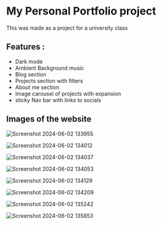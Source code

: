 # My Personal Portfolio project 
This was made as a project for a university class

## Features : 
- Dark mode
- Ambient Background music
- Blog section
- Projects section with filters
- About me section
- Image carousel of projects with expansion
- sticky Nav bar with links to socials 

## Images of the website 
![Screenshot 2024-06-02 133955](https://github.com/Isracoder/portfolio-project/assets/90979049/e5f704e7-959d-4380-9853-0777513f7410)   

![Screenshot 2024-06-02 134012](https://github.com/Isracoder/portfolio-project/assets/90979049/422e6325-c967-4adb-bf8c-606eda11579e)   

![Screenshot 2024-06-02 134037](https://github.com/Isracoder/portfolio-project/assets/90979049/1bd5d429-f5b7-4db8-bc55-c19852d3c533)    

![Screenshot 2024-06-02 134053](https://github.com/Isracoder/portfolio-project/assets/90979049/8c6ded25-dcfe-4945-873f-32c4d1f689df)    

![Screenshot 2024-06-02 134129](https://github.com/Isracoder/portfolio-project/assets/90979049/d679b475-2ae4-49ee-9124-845a42a67693)   

![Screenshot 2024-06-02 134209](https://github.com/Isracoder/portfolio-project/assets/90979049/e35b2f34-4e56-4355-b84f-b81a8d6c82fa)   

![Screenshot 2024-06-02 135242](https://github.com/Isracoder/portfolio-project/assets/90979049/14357d1a-3195-436e-aee6-75410c910ab4)    

![Screenshot 2024-06-02 135853](https://github.com/Isracoder/portfolio-project/assets/90979049/3c27e0a6-75bb-49a2-aa2e-404e6b19d2ed)     

